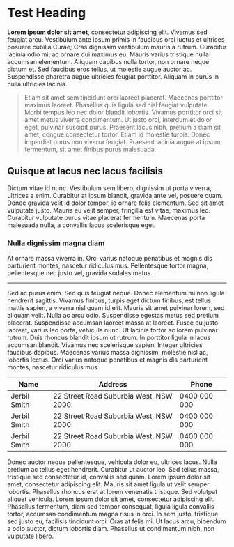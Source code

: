 # Test Heading

**Lorem ipsum dolor sit amet**, consectetur adipiscing elit. Vivamus sed feugiat arcu. Vestibulum ante ipsum primis in faucibus orci luctus et ultrices posuere cubilia Curae; Cras dignissim vestibulum mauris a rutrum. Curabitur lacinia odio mi, ac ornare dui maximus eu. Mauris varius tristique nulla accumsan elementum. Aliquam dapibus nulla tortor, non ornare neque dictum et. Sed faucibus eros tellus, ut molestie augue auctor ac. Suspendisse pharetra augue ultricies feugiat porttitor. Aliquam in purus in nulla ultricies lacinia.

> Etiam sit amet sem tincidunt orci laoreet placerat. Maecenas porttitor maximus laoreet. Phasellus quis ligula sed nisl feugiat vulputate. Morbi tempus leo nec dolor blandit lobortis. Vivamus porttitor orci sit amet metus viverra condimentum. Ut justo orci, interdum et dolor eget, pulvinar suscipit purus. Praesent lacus nibh, pretium a diam sit amet, congue consectetur tortor. Etiam id molestie turpis. Donec imperdiet purus non viverra feugiat. Praesent lacinia augue at ipsum fermentum, sit amet finibus purus malesuada.

## Quisque at lacus nec lacus facilisis 

Dictum vitae id nunc. Vestibulum sem libero, dignissim ut porta viverra, ultrices a enim. Curabitur at ipsum blandit, gravida ante vel, posuere quam. Donec gravida velit id dolor tempor, id ornare felis elementum. Sed sit amet vulputate justo. Mauris eu velit semper, fringilla est vitae, maximus leo. Curabitur vulputate purus vitae placerat fermentum. Maecenas porta malesuada nulla, a convallis lacus scelerisque eget. 

### Nulla dignissim magna diam

At ornare massa viverra in. Orci varius natoque penatibus et magnis dis parturient montes, nascetur ridiculus mus. Pellentesque tortor magna, pellentesque nec justo vel, gravida sodales metus.

------

Sed ac purus enim. Sed quis feugiat neque. Donec elementum mi non ligula hendrerit sagittis. Vivamus finibus, turpis eget dictum finibus, est tellus mattis sapien, a viverra nisl quam id elit. Mauris sit amet pulvinar lorem, sed aliquam velit. Nulla ac arcu odio. Suspendisse egestas metus sed pretium placerat. Suspendisse accumsan laoreet massa at laoreet. Fusce eu justo laoreet, varius leo porta, vehicula nunc. Ut lacinia tortor ac lorem pulvinar rutrum. Duis rhoncus blandit ipsum ut rutrum. In porttitor ligula in lacus accumsan blandit. Vivamus nec scelerisque sapien. Integer ultricies faucibus dapibus. Maecenas varius massa dignissim, molestie nisl ac, lobortis lectus. Orci varius natoque penatibus et magnis dis parturient montes, nascetur ridiculus mus.

| Name         | Address                                 | Phone        |
| ------------ | --------------------------------------- | ------------ |
| Jerbil Smith | 22 Street Road Suburbia West, NSW 2000. | 0400 000 000 |
| Jerbil Smith | 22 Street Road Suburbia West, NSW 2000. | 0400 000 000 |
| Jerbil Smith | 22 Street Road Suburbia West, NSW 2000. | 0400 000 000 |

Donec auctor neque pellentesque, vehicula dolor eu, ultrices lacus. Nulla pretium ac tellus eget hendrerit. Curabitur ut auctor leo. Sed tellus massa, tristique sed consectetur id, convallis sed quam. Lorem ipsum dolor sit amet, consectetur adipiscing elit. Mauris sit amet ligula ut velit semper lobortis. Phasellus rhoncus erat at lorem venenatis tristique. Sed volutpat aliquet vehicula. Lorem ipsum dolor sit amet, consectetur adipiscing elit. Phasellus fermentum, diam sed tempor consequat, ligula ligula convallis tortor, accumsan condimentum magna risus in orci. In sem justo, tristique sed justo eu, facilisis tincidunt orci. Cras at felis mi. Ut lacus arcu, bibendum a odio auctor, dictum lobortis diam. Phasellus ut condimentum nibh, non vulputate libero.
